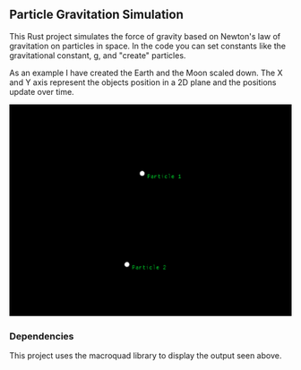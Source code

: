 
## Particle Gravitation Simulation

This Rust project simulates the force of gravity based on Newton's law of gravitation on particles in space. In the code you can set constants like the gravitational constant, g, and "create" particles.

As an example I have created the Earth and the Moon scaled down. The X and Y axis represent the objects position in a 2D plane and the positions update over time.

![alt text](https://github.com/WeasalCrafter/Particle-Gravitation/blob/main/img/thumbnail.png?raw=true)



### Dependencies

This project uses the macroquad library to display the output seen above.

